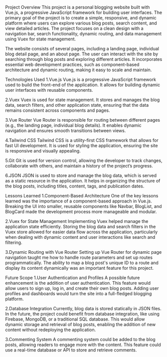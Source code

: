 Project Overview
This project is a personal blogging website built with Vue.js, a progressive JavaScript framework for building user interfaces. The primary goal of the project is to create a simple, responsive, and dynamic platform where users can explore various blog posts, search content, and view detailed articles. The project focuses on a clean design with a navigation bar, search functionality, dynamic routing, and data management using Vuex for state management.

The website consists of several pages, including a landing page, individual blog detail page, and an about page. The user can interact with the site by searching through blog posts and exploring different articles. It incorporates essential web development practices, such as component-based architecture and dynamic routing, making it easy to scale and maintain.


Technologies Used
1.Vue.js
Vue.js is a progressive JavaScript framework used to build the front-end of the application. It allows for building dynamic user interfaces with reusable components.

2.Vuex
Vuex is used for state management. It stores and manages the blog data, search filters, and other application state, ensuring that the data remains consistent across components and pages.

3.Vue Router
Vue Router is responsible for routing between different pages (e.g., the landing page, individual blog details). It enables dynamic navigation and ensures smooth transitions between views.

4.Tailwind CSS
Tailwind CSS is a utility-first CSS framework that allows for fast UI development. It is used for styling the application, ensuring the site is responsive and visually appealing.

5.Git
Git is used for version control, allowing the developer to track changes, collaborate with others, and maintain a history of the project’s progress.

6.JSON
JSON is used to store and manage the blog data, which is served as a static resource in the application. It helps in organizing the structure of the blog posts, including titles, content, tags, and publication dates.


Lessons Learned
1.Component-Based Architecture
One of the key lessons learned was the importance of a component-based approach in Vue.js. Breaking the UI into smaller, reusable components like Navbar, BlogList, and BlogCard made the development process more manageable and modular.

2.Vuex for State Management
Implementing Vuex helped manage the application state efficiently. Storing the blog data and search filters in the Vuex store allowed for easier data flow across the application, particularly when dealing with dynamic content and user interactions like search and filtering.

3.Dynamic Routing with Vue Router
Setting up Vue Router for dynamic page navigation taught me how to handle route parameters and set up routes programmatically. The ability to map a blog post's unique ID to a route and display its content dynamically was an important feature for this project.


Future Scope
1.User Authentication and Profiles
A possible future enhancement is the addition of user authentication. This feature would allow users to sign up, log in, and create their own blog posts. Adding user profiles and dashboards would turn the site into a full-fledged blogging platform.

2.Database Integration
Currently, blog data is stored statically in JSON files. In the future, the project could benefit from database integration, like using Firebase, MongoDB, or a traditional SQL database. This would allow dynamic storage and retrieval of blog posts, enabling the addition of new content without redeploying the application.

3.Commenting System
A commenting system could be added to the blog posts, allowing readers to engage more with the content. This feature could use a real-time database or API to store and retrieve comments.

